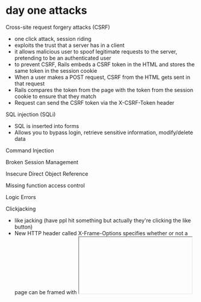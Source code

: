 # day one attacks

Cross-site request forgery attacks (CSRF)

- one click attack, session riding
- exploits the trust that a server has in a client
- it allows malicious user to spoof legitimate requests to the server, pretending to be an authenticated user
- to prevent CSRF, Rails embeds a CSRF token in the HTML and stores the same token in the session cookie
- When a user makes a POST request, CSRF from the HTML gets sent in that request
- Rails compares the token from the page with the token from the session cookie to ensure that they match
- Request can send the CSRF token via the X-CSRF-Token header

SQL injection (SQLi)

- SQL is inserted into forms
- Allows you to bypass login, retrieve sensitive information, modify/delete data

Command Injection

Broken Session Management

Insecure Direct Object Reference

Missing function access control

Logic Errors

Clickjacking

- like jacking (have ppl hit something but actually they're clicking the like button)
- New HTTP header called X-Frame-Options specifies whether or not a page can be framed with <iframe> or similar tags
- Chrome and Safari do not support ALLOW-FROM and instead support a similar feature in CSP
- SAMEORIGIN has different behavior in Safari. Only the top level origin is checked (intermediate frames are ignored)
- I imagine Stripe needs to take this into consideration in order to do Stripe Elements (iframes)

Content Sniffing

- browsers can perform content sniffing to guess the right MIME type when Content Type isn't set or may have been set incorrectly
- When user uploaded or generated content is allowed, this is generated
- HTTP headers can be used to reduce the risk of content sniffing
- Content-Type header, X-Content-Type-Options: nosniff
- You could also treat the content as an attachment and download it as a file

